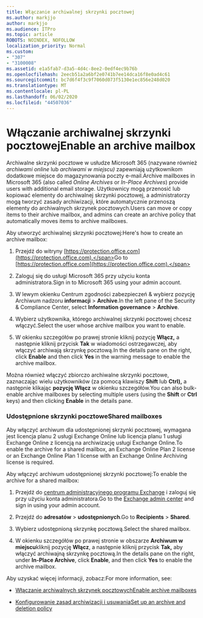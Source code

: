 ```yaml
---
title: Włączanie archiwalnej skrzynki pocztowej
ms.author: markjjo
author: markjjo
ms.audience: ITPro
ms.topic: article
ROBOTS: NOINDEX, NOFOLLOW
localization_priority: Normal
ms.custom:
- "307"
- "3100008"
ms.assetid: e1a5fab7-d3a5-4d4c-8ee2-0edf4ec9b76b
ms.openlocfilehash: 2eecb51a2a6bf2e0741b7ee14dca16f8e0ad4c61
ms.sourcegitcommit: bc7d6f4f3c9f7060d073f5130e1ec856e248d020
ms.translationtype: MT
ms.contentlocale: pl-PL
ms.lasthandoff: 06/02/2020
ms.locfileid: "44507036"
---
```

# <a name="enable-an-archive-mailbox"></a><span data-ttu-id="6f211-102">Włączanie archiwalnej skrzynki pocztowej</span><span class="sxs-lookup"><span data-stu-id="6f211-102">Enable an archive mailbox</span></span>

<span data-ttu-id="6f211-103">Archiwalne skrzynki pocztowe w usłudze Microsoft 365 (nazywane również *archiwami online* lub *archiwami w miejscu)* zapewniają użytkownikom dodatkowe miejsce do magazynowania poczty e-mail.</span><span class="sxs-lookup"><span data-stu-id="6f211-103">Archive mailboxes in Microsoft 365 (also called *Online Archives* or *In-Place Archives*) provide users with additional email storage.</span></span> <span data-ttu-id="6f211-104">Użytkownicy mogą przenosić lub kopiować elementy do archiwalnej skrzynki pocztowej, a administratorzy mogą tworzyć zasady archiwizacji, które automatycznie przenoszą elementy do archiwalnych skrzynek pocztowych.</span><span class="sxs-lookup"><span data-stu-id="6f211-104">Users can move or copy items to their archive mailbox, and admins can create an archive policy that automatically moves items to archive mailboxes.</span></span>
  
<span data-ttu-id="6f211-105">Aby utworzyć archiwalnej skrzynki pocztowej:</span><span class="sxs-lookup"><span data-stu-id="6f211-105">Here's how to create an archive mailbox:</span></span>
  
1. <span data-ttu-id="6f211-106">Przejdź do witryny [https://protection.office.com](https://protection.office.com).</span><span class="sxs-lookup"><span data-stu-id="6f211-106">Go to [https://protection.office.com](https://protection.office.com).</span></span>

2. <span data-ttu-id="6f211-107">Zaloguj się do usługi Microsoft 365 przy użyciu konta administratora.</span><span class="sxs-lookup"><span data-stu-id="6f211-107">Sign in to Microsoft 365 using your admin account.</span></span>

3. <span data-ttu-id="6f211-108">W lewym okienku Centrum zgodności zabezpieczeń &amp; wybierz pozycję Archiwum nadzoru **informacji** \> **Archive**.</span><span class="sxs-lookup"><span data-stu-id="6f211-108">In the left pane of the Security &amp; Compliance Center, select **Information governance** \> **Archive**.</span></span>

4. <span data-ttu-id="6f211-109">Wybierz użytkownika, którego archiwalnej skrzynki pocztowej chcesz włączyć.</span><span class="sxs-lookup"><span data-stu-id="6f211-109">Select the user whose archive mailbox you want to enable.</span></span>

5. <span data-ttu-id="6f211-110">W okienku szczegółów po prawej stronie kliknij pozycję **Włącz,** a następnie kliknij przycisk **Tak** w wiadomości ostrzegawczej, aby włączyć archiwają skrzynkę pocztową.</span><span class="sxs-lookup"><span data-stu-id="6f211-110">In the details pane on the right, click **Enable** and then click **Yes** in the warning message to enable the archive mailbox.</span></span>

<span data-ttu-id="6f211-111">Można również włączyć zbiorczo archiwalne skrzynki pocztowe, zaznaczając wielu użytkowników (za pomocą klawiszy **Shift** lub **Ctrl),** a następnie klikając **pozycję Włącz** w okienku szczegółów.</span><span class="sxs-lookup"><span data-stu-id="6f211-111">You can also bulk-enable archive mailboxes by selecting multiple users (using the **Shift** or **Ctrl** keys) and then clicking **Enable** in the details pane.</span></span>
  
### <a name="shared-mailboxes"></a><span data-ttu-id="6f211-112">Udostępnione skrzynki pocztowe</span><span class="sxs-lookup"><span data-stu-id="6f211-112">Shared mailboxes</span></span>

<span data-ttu-id="6f211-113">Aby włączyć archiwum dla udostępnionej skrzynki pocztowej, wymagana jest licencja planu 2 usługi Exchange Online lub licencja planu 1 usługi Exchange Online z licencją na archiwizację usługi Exchange Online.</span><span class="sxs-lookup"><span data-stu-id="6f211-113">To enable the archive for a shared mailbox, an Exchange Online Plan 2 license or an Exchange Online Plan 1 license with an Exchange Online Archiving license is required.</span></span>  

<span data-ttu-id="6f211-114">Aby włączyć archiwum udostępnionej skrzynki pocztowej:</span><span class="sxs-lookup"><span data-stu-id="6f211-114">To enable the archive for a shared mailbox:</span></span>

1. <span data-ttu-id="6f211-115">Przejdź do [centrum administracyjnego programu Exchange](https://outlook.office365.com/ecp) i zaloguj się przy użyciu konta administratora.</span><span class="sxs-lookup"><span data-stu-id="6f211-115">Go to the [Exchange admin center](https://outlook.office365.com/ecp) and sign in using your admin account.</span></span>

2. <span data-ttu-id="6f211-116">Przejdź do **adresatów**  >  **udostępnionych**.</span><span class="sxs-lookup"><span data-stu-id="6f211-116">Go to **Recipients** > **Shared**.</span></span>

3. <span data-ttu-id="6f211-117">Wybierz udostępnioną skrzynkę pocztową.</span><span class="sxs-lookup"><span data-stu-id="6f211-117">Select the shared mailbox.</span></span>

4. <span data-ttu-id="6f211-118">W okienku szczegółów po prawej stronie w obszarze **Archiwum w miejscu**kliknij pozycję **Włącz**, a następnie kliknij przycisk **Tak,** aby włączyć archiwajną skrzynkę pocztową.</span><span class="sxs-lookup"><span data-stu-id="6f211-118">In the details pane on the right, under **In-Place Archive**, click **Enable**, and then click **Yes** to enable the archive mailbox.</span></span>

<span data-ttu-id="6f211-119">Aby uzyskać więcej informacji, zobacz:</span><span class="sxs-lookup"><span data-stu-id="6f211-119">For more information, see:</span></span>
  
- [<span data-ttu-id="6f211-120">Włączanie archiwalnych skrzynek pocztowych</span><span class="sxs-lookup"><span data-stu-id="6f211-120">Enable archive mailboxes</span></span>](https://docs.microsoft.com/microsoft-365/compliance/enable-archive-mailboxes)

- [<span data-ttu-id="6f211-121">Konfigurowanie zasad archiwizacji i usuwania</span><span class="sxs-lookup"><span data-stu-id="6f211-121">Set up an archive and deletion policy</span></span>](https://docs.microsoft.com//office365/securitycompliance/set-up-an-archive-and-deletion-policy-for-mailboxes)
